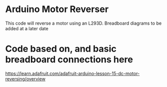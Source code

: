 # Arduino Motor Reverser
This code will reverse a motor using an L293D. Breadboard diagrams to be added at a later date

# Code based on, and basic breadboard connections here
https://learn.adafruit.com/adafruit-arduino-lesson-15-dc-motor-reversing/overview
